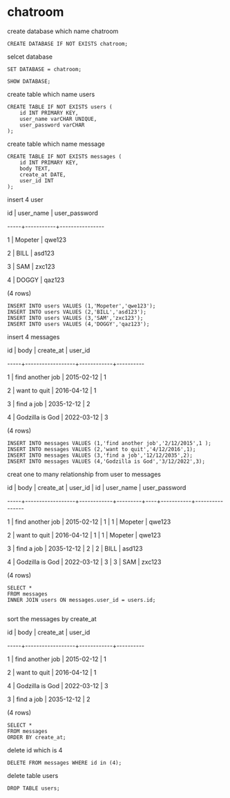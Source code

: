 # chatroom
  
  

create database which name chatroom 


```
CREATE DATABASE IF NOT EXISTS chatroom;
```




selcet database


```
SET DATABASE = chatroom;

SHOW DATABASE;

```
create table which name users

```
CREATE TABLE IF NOT EXISTS users (
    id INT PRIMARY KEY,
    user_name varCHAR UNIQUE,
    user_password varCHAR 
);
```

create table which name message

```
CREATE TABLE IF NOT EXISTS messages (
    id INT PRIMARY KEY,
    body TEXT,
    create_at DATE,
    user_id INT
);
```
insert 4 user 

  id | user_name | user_password
  
-----+-----------+----------------

   1 | Mopeter   | qwe123
   
   2 | BILL      | asd123
   
   3 | SAM       | zxc123
   
   4 | DOGGY     | qaz123
   
(4 rows)




```
INSERT INTO users VALUES (1,'Mopeter','qwe123');
INSERT INTO users VALUES (2,'BILL','asd123');
INSERT INTO users VALUES (3,'SAM','zxc123');
INSERT INTO users VALUES (4,'DOGGY','qaz123');
```

insert 4 messages 


  id |       body       | create_at  | user_id
  
-----+------------------+------------+----------

   1 | find another job | 2015-02-12 |       1
   
   2 | want to quit     | 2016-04-12 |       1
   
   3 | find a job       | 2035-12-12 |       2
   
   4 | Godzilla is God  | 2022-03-12 |       3
   
(4 rows)


```
INSERT INTO messages VALUES (1,'find another job','2/12/2015',1 );
INSERT INTO messages VALUES (2,'want to quit','4/12/2016',1);
INSERT INTO messages VALUES (3,'find a job','12/12/2035',2);
INSERT INTO messages VALUES (4,'Godzilla is God','3/12/2022',3);
```


creat one to many relationship from user to messages 

  id |       body       | create_at  | user_id | id | user_name | user_password
  
-----+------------------+------------+---------+----+-----------+----------------

   1 | find another job | 2015-02-12 |       1 |  1 | Mopeter   | qwe123
   
   2 | want to quit     | 2016-04-12 |       1 |  1 | Mopeter   | qwe123
   
   3 | find a job       | 2035-12-12 |       2 |  2 | BILL      | asd123
   
   4 | Godzilla is God  | 2022-03-12 |       3 |  3 | SAM       | zxc123
   
(4 rows)




```
SELECT *
FROM messages
INNER JOIN users ON messages.user_id = users.id;


```
sort the messages by create_at

  id |       body       | create_at  | user_id
  
-----+------------------+------------+----------

   1 | find another job | 2015-02-12 |       1
   
   2 | want to quit     | 2016-04-12 |       1
   
   4 | Godzilla is God  | 2022-03-12 |       3
   
   3 | find a job       | 2035-12-12 |       2
   
(4 rows)


```
SELECT * 
FROM messages 
ORDER BY create_at;
```


delete id  which is  4

```
DELETE FROM messages WHERE id in (4);
```
delete table users 
```
DROP TABLE users;
```
